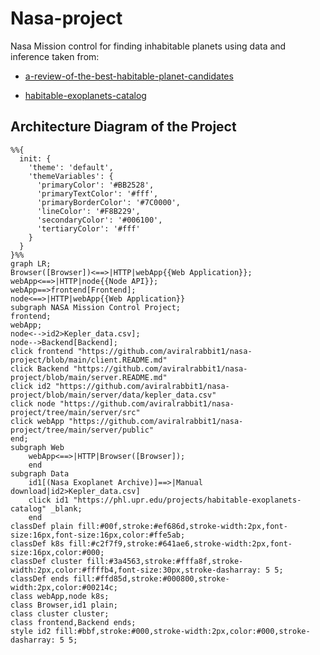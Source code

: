 # Nasa-project
Nasa Mission control for finding inhabitable planets using data and inference taken from:

- [a-review-of-the-best-habitable-planet-candidates](https://www.centauri-dreams.org/2015/01/30/a-review-of-the-best-habitable-planet-candidates/)

- [habitable-exoplanets-catalog](https://phl.upr.edu/projects/habitable-exoplanets-catalog)

## Architecture Diagram of the Project

```mermaid
%%{
  init: {
    'theme': 'default',
    'themeVariables': {
      'primaryColor': '#BB2528',
      'primaryTextColor': '#fff',
      'primaryBorderColor': '#7C0000',
      'lineColor': '#F8B229',
      'secondaryColor': '#006100',
      'tertiaryColor': '#fff'
    }
  }
}%%
graph LR;  
Browser([Browser])<==>|HTTP|webApp{{Web Application}};
webApp<==>|HTTP|node{{Node API}};
webApp==>frontend[Frontend];
node<==>|HTTP|webApp{{Web Application}}
subgraph NASA Mission Control Project;
frontend;
webApp;  
node<-->id2>Kepler_data.csv];  
node-->Backend[Backend];
click frontend "https://github.com/aviralrabbit1/nasa-project/blob/main/client.README.md"
click Backend "https://github.com/aviralrabbit1/nasa-project/blob/main/server.README.md"
click id2 "https://github.com/aviralrabbit1/nasa-project/blob/main/server/data/kepler_data.csv"
click node "https://github.com/aviralrabbit1/nasa-project/tree/main/server/src"
click webApp "https://github.com/aviralrabbit1/nasa-project/tree/main/server/public"
end;
subgraph Web
    webApp<==>|HTTP|Browser([Browser]);
    end
subgraph Data
    id1[(Nasa Exoplanet Archive)]==>|Manual download|id2>Kepler_data.csv]
    click id1 "https://phl.upr.edu/projects/habitable-exoplanets-catalog" _blank;
    end
classDef plain fill:#00f,stroke:#ef686d,stroke-width:2px,font-size:16px,font-size:16px,color:#ffe5ab;
classDef k8s fill:#c2f7f9,stroke:#641ae6,stroke-width:2px,font-size:16px,color:#000;  
classDef cluster fill:#3a4563,stroke:#fffa8f,stroke-width:2px,color:#ffffb4,font-size:30px,stroke-dasharray: 5 5;
classDef ends fill:#ffd85d,stroke:#000800,stroke-width:2px,color:#00214c;
class webApp,node k8s;  
class Browser,id1 plain;  
class cluster cluster;
class frontend,Backend ends;
style id2 fill:#bbf,stroke:#000,stroke-width:2px,color:#000,stroke-dasharray: 5 5;
```

